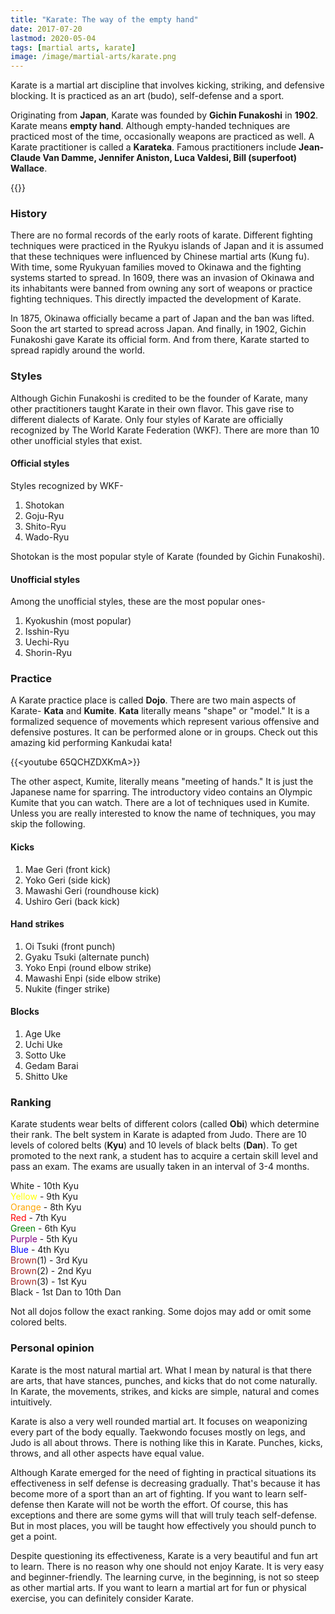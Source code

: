 ```yaml
---
title: "Karate: The way of the empty hand"
date: 2017-07-20
lastmod: 2020-05-04
tags: [martial arts, karate]
image: /image/martial-arts/karate.png
---
```


Karate is a martial art discipline that involves kicking, striking, and defensive blocking. It is practiced as an art (budo), self-defense and a sport. 

Originating from **Japan**, Karate was founded by **Gichin Funakoshi** in **1902**. Karate means **empty hand**. Although empty-handed techniques are practiced most of the time, occasionally weapons are practiced as well. A Karate practitioner is called a **Karateka**. Famous practitioners include **Jean-Claude Van Damme, Jennifer Aniston, Luca Valdesi, Bill (superfoot) Wallace**.

{{<youtube nz12z9___DU>}}

### History

There are no formal records of the early roots of karate. Different fighting techniques were practiced in the Ryukyu islands of Japan and it is assumed that these techniques were influenced by Chinese martial arts (Kung fu). With time, some Ryukyuan families moved to Okinawa and the fighting systems started to spread. In 1609, there was an invasion of Okinawa and its inhabitants were banned from owning any sort of weapons or practice fighting techniques. This directly impacted the development of Karate.

In 1875, Okinawa officially became a part of Japan and the ban was lifted. Soon the art started to spread across Japan. And finally, in 1902, Gichin Funakoshi gave Karate its official form. And from there, Karate started to spread rapidly around the world.

### Styles

Although Gichin Funakoshi is credited to be the founder of Karate, many other practitioners taught Karate in their own flavor. This gave rise to different dialects of Karate. Only four styles of Karate are officially recognized by The World Karate Federation (WKF). There are more than 10 other unofficial styles that exist.

#### Official styles

Styles recognized by WKF-

1. Shotokan
2. Goju-Ryu
3. Shito-Ryu
4. Wado-Ryu

Shotokan is the most popular style of Karate (founded by Gichin Funakoshi).

#### Unofficial styles

Among the unofficial styles, these are the most popular ones-

1. Kyokushin (most popular)
2. Isshin-Ryu
3. Uechi-Ryu
4. Shorin-Ryu

### Practice

A Karate practice place is called **Dojo**. There are two main aspects of Karate- **Kata** and **Kumite**. **Kata** literally means "shape" or "model." It is a formalized sequence of movements which represent various offensive and defensive postures. It can be performed alone or in groups. Check out this amazing kid performing Kankudai kata!

{{<youtube 65QCHZDXKmA>}}

The other aspect, Kumite, literally means "meeting of hands." It is just the Japanese name for sparring. The introductory video contains an Olympic Kumite that you can watch. There are a lot of techniques used in Kumite. Unless you are really interested to know the name of techniques, you may skip the following.

#### Kicks

1. Mae Geri (front kick)
2. Yoko Geri (side kick)
3. Mawashi Geri (roundhouse kick)
4. Ushiro Geri (back kick)

#### Hand strikes

1. Oi Tsuki (front punch)
2. Gyaku Tsuki (alternate punch)
3. Yoko Enpi (round elbow strike)
4. Mawashi Enpi (side elbow strike)
5. Nukite (finger strike)

#### Blocks

1. Age Uke
2. Uchi Uke
3. Sotto Uke
4. Gedam Barai
5. Shitto Uke

### Ranking

Karate students wear belts of different colors (called **Obi**) which determine their rank. The belt system in Karate is adapted from Judo. There are 10 levels of colored belts (**Kyu**) and 10 levels of black belts (**Dan**). To get promoted to the next rank, a student has to acquire a certain skill level and pass an exam. The exams are usually taken in an interval of 3-4 months.

White - 10th Kyu  
<span style="color:yellow">Yellow</span> - 9th Kyu  
<span style="color:orange">Orange</span> - 8th Kyu  
<span style="color:red">Red</span> - 7th Kyu  
<span style="color:green">Green</span> - 6th Kyu  
<span style="color:purple">Purple</span> - 5th Kyu  
<span style="color:blue">Blue</span> - 4th Kyu  
<span style="color:brown">Brown</span>(1) - 3rd Kyu  
<span style="color:brown">Brown</span>(2) - 2nd Kyu  
<span style="color:brown">Brown</span>(3) - 1st Kyu  
Black - 1st Dan to 10th Dan

Not all dojos follow the exact ranking. Some dojos may add or omit some colored belts.

### Personal opinion

Karate is the most natural martial art. What I mean by natural is that there are arts, that have stances, punches, and kicks that do not come naturally. In Karate, the movements, strikes, and kicks are simple, natural and comes intuitively.

Karate is also a very well rounded martial art. It focuses on weaponizing every part of the body equally. Taekwondo focuses mostly on legs, and Judo is all about throws. There is nothing like this in Karate. Punches, kicks, throws, and all other aspects have equal value. 

Although Karate emerged for the need of fighting in practical situations its effectiveness in self defense is decreasing gradually. That's because it has become more of a sport than an art of fighting. If you want to learn self-defense then Karate will not be worth the effort. Of course, this has exceptions and there are some gyms will that will truly teach self-defense. But in most places, you will be taught how effectively you should punch to get a point.

Despite questioning its effectiveness, Karate is a very beautiful and fun art to learn. There is no reason why one should not enjoy Karate. It is very easy and beginner-friendly. The learning curve, in the beginning, is not so steep as other martial arts. If you want to learn a martial art for fun or physical exercise, you can definitely consider Karate.
